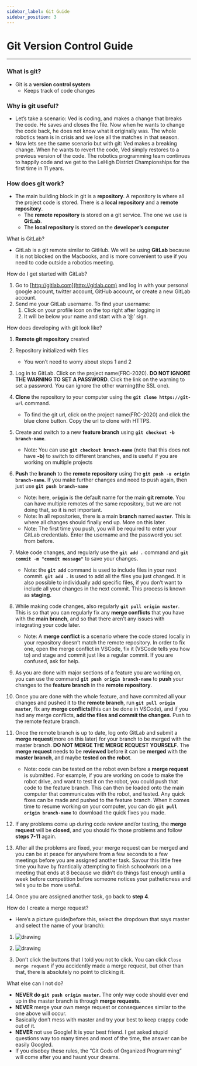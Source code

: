 ```yaml
---
sidebar_label: Git Guide
sidebar_position: 3
---
```


# Git Version Control Guide

---

### What is git?

- Git is a **version control system**
  - Keeps track of code changes

### Why is git useful?

- Let’s take a scenario: Ved is coding, and makes a change that breaks the code. He saves and closes the file. Now when he wants to change the code back, he does not know what it originally was. The whole robotics team is in crisis and we lose all the matches in that season.
- Now lets see the same scenario but with git: Ved makes a breaking change. When he wants to revert the code, Ved simply restores to a previous version of the code. The robotics programming team continues to happily code and we get to the LeHigh District Championships for the first time in 11 years.

### How does git work?

- The main building block in git is a **repository**. A repository is where all the project code is stored. There is a **local repository** and a **remote repository**.
  - The **remote repository** is stored on a git service. The one we use is **GitLab**.
  - The **local repository** is stored on the **developer’s computer**

What is GitLab?

- GitLab is a git remote similar to GitHub. We will be using **GitLab** because it is not blocked on the Macbooks, and is more convenient to use if you need to code outside a robotics meeting.

How do I get started with GitLab?

1. Go to [http://gitlab.com](http://gitlab.com) and log in with your personal google account, twitter account, GitHub account, or create a new GitLab account.
2. Send me your GitLab username. To find your username:
   1. Click on your profile icon on the top right after logging in
   2. It will be below your name and start with a ‘@’ sign.

How does developing with git look like?

1. **Remote git repository** created
2. Repository initialized with files
   - You won’t need to worry about steps 1 and 2
3. Log in to GitLab. Click on the project name(FRC-2020). **DO NOT IGNORE THE WARNING TO SET A PASSWORD**. Click the link on the warning to set a password. You can ignore the other warning(the SSL one).
4. **Clone** the repository to your computer using the **`git clone https://git-url`** command.
   - To find the git url, click on the project name(FRC-2020) and click the blue clone button. Copy the url to clone with HTTPS.
5. Create and switch to a new **feature branch** using **`git checkout -b branch-name`**.

   - Note: You can use **`git checkout branch-name`** (note that this does not have **-b**) to switch to different branches, and is useful if you are working on multiple projects

6. **Push** the **branch** to the **remote repository** using the **`git push -u origin branch-name`.** If you make further changes and need to push again, then just use **`git push branch-name`**

   - Note: here, **`origin`** is the default name for the main **git remote**. You can have multiple remotes of the same repository, but we are not doing that, so it is not important.
   - Note: In all repositories, there is a main **branch** named **`master`**. This is where all changes should finally end up. More on this later.
   - Note: The first time you push, you will be required to enter your GitLab credentials. Enter the username and the password you set from before.

7. Make code changes, and regularly use the **`git add .`** command and **`git commit -m "commit message"`** to save your changes.

   - Note: the **`git add`** command is used to include files in your next commit. **`git add .`** is used to add all the files you just changed. It is also possible to individually add specific files, if you don’t want to include all your changes in the next commit. This process is known as **staging**.

8. While making code changes, also regularly **`git pull origin master`**. This is so that you can regularly fix any **merge conflicts** that you have with the **main branch**, and so that there aren’t any issues with integrating your code later.

   - Note: A **merge conflict** is a scenario where the code stored locally in your repository doesn’t match the remote repository. In order to fix one, open the merge conflict in VSCode, fix it (VSCode tells you how to) and stage and commit just like a regular commit. If you are confused, ask for help.

9. As you are done with major sections of a feature you are working on, you can use the command **`git push origin branch-name`** to **push** your changes to the **feature branch** in the **remote repository**.
10. Once you are done with the whole feature, and have commited all your changes and pushed it to the **remote branch**, run **`git pull origin master`**, fix any **merge conflicts**(this can be done in VSCode), and if you had any merge conflicts, **add the files and commit the changes**. Push to the remote feature branch.
11. Once the remote branch is up to date, log onto GitLab and submit a **merge request**(more on this later) for your branch to be merged with the master branch. **DO NOT MERGE THE MERGE REQUEST YOURSELF**. The **merge request** needs to be **reviewed** before it can be **merged** with the **master branch**, and maybe **tested on the robot**.

    - Note: code can be tested on the robot even before a **merge request** is submitted. For example, if you are working on code to make the robot drive, and want to test it on the robot, you could push that code to the feature branch. This can then be loaded onto the main computer that communicates with the robot, and tested. Any quick fixes can be made and pushed to the feature branch. When it comes time to resume working on your computer, you can do **`git pull origin branch-name`** to download the quick fixes you made.

12. If any problems come up during code review and/or testing, the **merge request** will be **closed**, and you should fix those problems and follow **steps 7-11** again.
13. After all the problems are fixed, your merge request can be merged and you can be at peace for anywhere from a few seconds to a few meetings before you are assigned another task. Savour this little free time you have by frantically attempting to finish schoolwork on a meeting that ends at 8 because we didn’t do things fast enough until a week before competition before someone notices your patheticness and tells you to be more useful.
14. Once you are assigned another task, go back to **step 4**.

How do I create a merge request?

- Here’s a picture guide(before this, select the dropdown that says master and select the name of your branch):

1. ![drawing](/img/programming/git-guide/image1.png)

1. ![drawing](/img/programming/git-guide/image2.png)

1. Don’t click the buttons that I told you not to click. You can click `Close merge request` if you accidently made a merge request, but other than that, there is absolutely no point to clicking it.

What else can I not do?

- **NEVER **do `git push origin master`**.** The only way code should ever end up in the master branch is through **merge requests.**
- **NEVER** merge your own merge request or consequences similar to the one above will occur.
- Basically don’t mess with master and try your best to keep crappy code out of it.
- **NEVER** not use Google! It is your best friend. I get asked stupid questions way too many times and most of the time, the answer can be easily Googled.
- If you disobey these rules, the “Git Gods of Organized Programming” will come after you and haunt your dreams.
